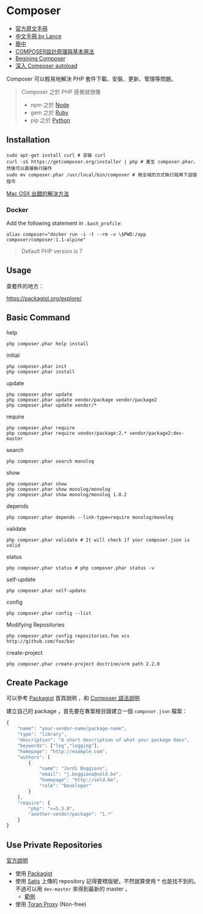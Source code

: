 # Composer

* [官方原文手冊](https://getcomposer.org/doc/)
* [中文手冊 by Lance](http://getcomposer.ycnets.com/doc/)
* [簡中](http://docs.phpcomposer.com/)
* [COMPOSER設計原理與基本用法](http://blog.turn.tw/?p=1039)
* [Begining Composer](https://speakerdeck.com/jaceju/begining-composer)
* [深入 Composer autoload](https://laravel-china.org/topics/1002)

Composer 可以輕易地解決 PHP 套件下載、安裝、更新、管理等問題。

> Composer 之於 PHP 感覺就很像
> * npm 之於 [Node](/pdl/node/README.md)
> * gem 之於 [Ruby](/pdl/ruby/README.md)
> * pip 之於 [Python](/pdl/python/README.md)

## Installation

    sudo apt-get install curl # 安裝 curl
    curl -sS https://getcomposer.org/installer | php # 產生 composer.phar，然後可以直接執行操作
    sudo mv composer.phar /usr/local/bin/composer # 用全域的方式執行就再下這個指令

[Mac OSX 出錯的解決方法](https://github.com/composer/composer/issues/2839)

### Docker

Add the following statement in `.bash_profile`:

    alias composer="docker run -i -t --rm -v \$PWD:/app composer/composer:1.1-alpine"

> Default PHP version is 7

## Usage

查套件的地方：

https://packagist.org/explore/

## Basic Command

help

    php composer.phar help install

initial

    php composer.phar init
    php composer.phar install

update

    php composer.phar update
    php composer.phar update vendor/package vendor/package2
    php composer.phar update vendor/*

require

    php composer.phar require
    php composer.phar require vendor/package:2.* vendor/package2:dev-master

search

    php composer.phar search monolog

show

    php composer.phar show
    php composer.phar show monolog/monolog
    php composer.phar show monolog/monolog 1.0.2

depends

    php composer.phar depends --link-type=require monolog/monolog

validate

    php composer.phar validate # It will check if your composer.json is valid

status

    php composer.phar status # php composer.phar status -v

self-update

    php composer.phar self-update

config

    php composer.phar config --list

Modifying Repositories

    php composer.phar config repositories.foo vcs http://github.com/foo/bar

create-project

    php composer.phar create-project doctrine/orm path 2.2.0

## Create Package

可以參考 [Packagist](https://packagist.org/) 首頁說明 ，和 [Composer 語法說明](https://getcomposer.org/doc/04-schema.md)

建立自己的 package ，首先要在專案根目錄建立一個 `composer.json` 檔案：

```javascript
{
    "name": "your-vendor-name/package-name",
    "type": "library",
    "description": "A short description of what your package does",
    "keywords": ["log","logging"],
    "homepage": "http://example.com",
    "authors": [
        {
            "name": "Jordi Boggiano",
            "email": "j.boggiano@seld.be",
            "homepage": "http://seld.be",
            "role": "Developer"
        }
    ],
    "require": {
        "php": ">=5.3.0",
        "another-vendor/package": "1.*"
    }
}
```

## Use Private Repositories

[官方說明](https://getcomposer.org/doc/05-repositories.md#hosting-your-own)

* 使用 [Packagist](https://github.com/composer/packagist)
* 使用 [Satis][] 上傳的 repository 記得要標版號，不然就算使用 * 也是找不到的。不過可以用 `dev-master` 來得到最新的 master 。
  * [範例](https://github.com/smstw/Development-Tools/issues/1)
* 使用 [Toran Proxy][] (Non-free)

[Satis]: https://github.com/composer/satis
[Toran Proxy]: https://toranproxy.com/
